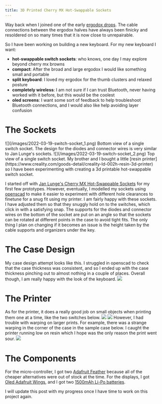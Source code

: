 ```yaml
---
title: 3D Printed Cherry MX Hot-Swappable Sockets
---
```


Way back when I joined one of the early [ergodox drops](https://drop.com/buy/ergodoxMy).
The cable connections between the ergodox halves have always been
finicky and resoldered on so many times that it is now close
to unrepairable.

So I have been working on building a new keyboard.
For my new keyboard I want:

- **hot-swappable switch sockets**: who knows, one day I may explore beyond cherry mx browns
- **compact**: After the broad and large ergodox I would like something small and portable
- **split keyboard**:  I loved my ergodox for the thumb clusters and relaxed posture
- **completely wireless**: I am not sure if I can trust Bluetooth, never having worked with it before, but this would be the coolest
- **oled screens**: I want some sort of feedback to help troubleshoot Bluetooth connections, and I would also like help avoiding layer confusion

# The Sockets
<span class="marginnote">
![](/images/2022-03-19-switch-socket_1.png)
Bottom view of a single switch socket. The design for the diodes and connector wires is very similar to Jan Lunge's sockets.
</span>
<span class="marginnote">
![](/images/2022-03-19-switch-socket_2.png)
Top view of a single switch socket.
</span>
My brother and I bought a little
[resin printer](https://www.creality.com/goods-detail/creality-ld-002h-resin-3d-printer)
so I have been experimenting with creating a 3d printable hot-swappable switch socket.

I started off with [Jan Lunge's Cherry MX Hot-Swappable Sockets](https://www.youtube.com/watch?v=v9r5DKZLz68&t=256s) for my first few prototypes. However, eventually, I modelled my sockets using [openscad](https://openscad.org/) to make it easier to experiment with different hole clearances to finetune for a snug fit using my printer.
I am fairly happy with these sockets. I have adjusted them so that they snuggly hold on to the switches, which click in with a satisfying snap.
The supports for the diodes and connector wires on the bottom of the socket are put on an angle so that the sockets can be rotated at different points in the case to avoid tight fits.
The only thing I plan on changing if it becomes an issue is the height taken by the cable supports and organizers under the key.

# The Case Design

My case design attempt looks like this.
I struggled in openscad to check that the case thickness was consistent, and so I ended up with the case thickness pinching out to almost nothing in a couple of places. Overall though, I am really happy with the look of the keyboard.
![](/images/2022-03-19-keyboard-case.jpg)

# The Printer
As for the printer, it does a really good job on small objects when printing them one at a time, like the two switches below.
![](/images/2022-03-19-socket-top.jpg)
![](/images/2022-03-19-socket-bottum.jpg)
However, I had trouble with warping on larger prints.
For example, there was a strange warping in the corner of the case in the sample case below.
I caught the printer running low on resin which I hope was the only reason the print went sour.
![](/images/2022-03-19-bad-print.jpg)


# The Components

For the micro-controller, I got two [Adafruit Feather](https://www.adafruit.com/product/3406) because all of the cheaper alternatives were out of stock at the time.
For the displays, I got [Oled Adafruit Wings](https://www.adafruit.com/product/4650), and I got two [1500mAh Li-Po batteries](https://www.mikroe.com/li-polymer-battery-37v-1500mah).

I will update this post with my progress once I have time to work on this project again.

